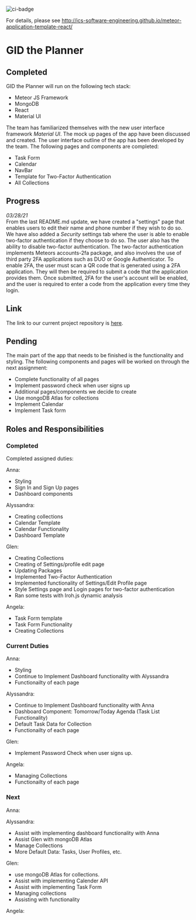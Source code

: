 ![ci-badge](https://github.com/ics-software-engineering/meteor-application-template-react/workflows/ci-meteor-application-template-react/badge.svg)

For details, please see http://ics-software-engineering.github.io/meteor-application-template-react/

# GID the Planner

## Completed
GID the Planner will run on the following tech stack:
- Meteor JS Framework
- MongoDB
- React
- Material UI

The team has familiarized themselves with the new user interface framework *Material UI*. The mock up pages of the app have been discussed and created. The user interface outline of the app has been developed by the team. The following pages and components are completed:
- Task Form
- Calendar
- NavBar
- Template for Two-Factor Authentication
- All Collections

## Progress

*03/28/21*
<br/>
From the last README.md update, we have created a "settings" page that enables users to edit their name and phone number if they wish to do so. We have also added a *Security* settings tab where the user is able to enable two-factor authentication if they choose to do so. The user also has the ability to disable two-factor authentication. The two-factor authentication implements Meteors accounts-2fa package, and also involves the use of third party 2FA applications such as DUO or Google Authenticator. To enable 2FA, the user must scan a QR code that is generated using a 2FA application. They will then be required to submit a code that the application provides them. Once submitted, 2FA for the user's account will be enabled, and the user is required to enter a code from the application every time they login.

## Link

The link to our current project repository is [here](https://github.com/SafeG3Ar/gid-planner).

## Pending
The main part of the app that needs to be finished is the functionality and styling.
The following components and pages will be worked on through the next assignment:
- Complete functionality of all pages
- Implement password check when user signs up
- Additional pages/components we decide to create
- Use mongoDB Atlas for collections
- Implement Calendar 
- Implement Task form

## Roles and Responsibilities

### Completed
Completed assigned duties:

Anna:
- Styling 
- Sign In and Sign Up pages
- Dashboard components

Alyssandra:
- Creating collections
- Calendar Template
- Calendar Functionality
- Dashboard Template

Glen:
- Creating Collections
- Creating of Settings/profile edit page
- Updating Packages
- Implemented Two-Factor Authentication
- Implemented functionality of Settings/Edit Profile page
- Style Settings page and Login pages for two-factor authentication 
- Ran some tests with Iroh.js dynamic analysis

Angela:
- Task Form template
- Task Form Functionality
- Creating Collections

### Current Duties

Anna:
- Styling 
- Continue to Implement Dashboard functionality with Alyssandra
- Functionailty of each page

Alyssandra:
- Continue to Implement Dashboard functionality with Anna
- Dashboard Component: Tomorrow/Today Agenda (Task List Functionality)
- Default Task Data for Collection
- Functionailty of each page

Glen:
- Implement Password Check when user signs up.

Angela:
- Managing Collections
- Functionailty of each page

### Next

Anna:

Alyssandra:
- Assist with implementing dashboard functionality with Anna
- Assist Glen with mongoDB Atlas
- Manage Collections
- More Default Data: Tasks, User Profiles, etc.

Glen:
- use mongoDB Atlas for collections.
- Assist with implementing Calender API 
- Assist with implementing Task Form
- Managing collections 
- Assisting with functionality

Angela:
